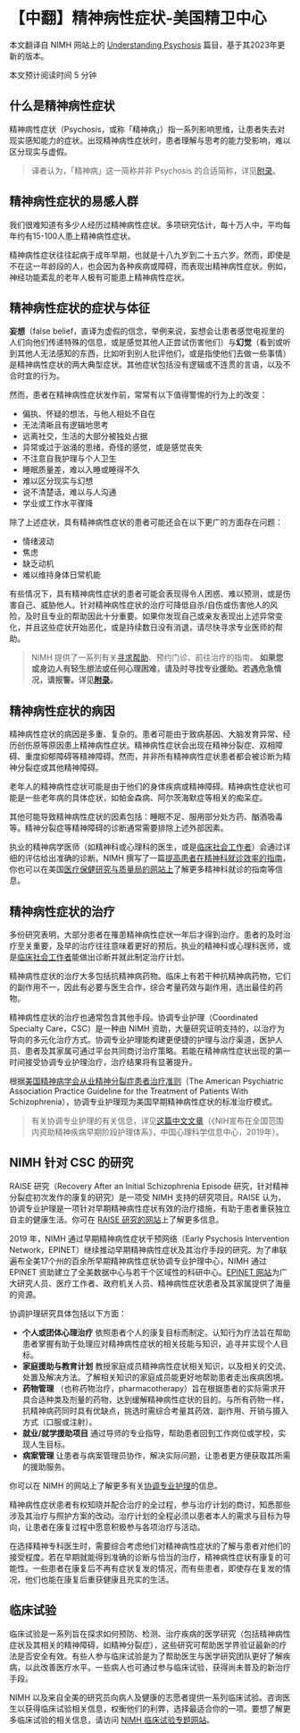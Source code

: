 # 【中翻】精神病性症状-美国精卫中心

本文翻译自 NIMH 网站上的 [Understanding Psychosis](https://www.nimh.nih.gov/health/publications/understanding-psychosis) 篇目，基于其2023年更新的版本。

本文预计阅读时间 5 分钟

## 什么是精神病性症状

精神病性症状（Psychosis，或称「精神病」）指一系列影响思维，让患者失去对现实感知能力的症状。出现精神病性症状时，患者理解与思考的能力受影响，难以区分现实与虚假。

> 译者认为，「精神病」这一简称并非 Psychosis 的合适简称，详见[附录](../appendix.md#精神病性症状-回到原文)。

## 精神病性症状的易感人群

我们很难知道有多少人经历过精神病性症状。多项研究估计，每十万人中，平均每年约有15-100人患上精神病性症状。

精神病性症状往往起病于成年早期，也就是十八九岁到二十五六岁。然而，即使是不在这一年龄段的人，也会因为各种疾病或障碍，而表现出精神病性症状。例如，神经功能紊乱的老年人极有可能患上精神病性症状。

## 精神病性症状的症状与体征

**妄想**（false belief，直译为虚假的信念，举例来说，妄想会让患者感觉电视里的人们向他们传递特殊的信息，或是感觉其他人正尝试伤害他们）与**幻觉**（看到或听到其他人无法感知的东西，比如听到别人批评他们，或是指使他们去做一些事情）是精神病性症状的两大典型症状。其他症状包括没有逻辑或不连贯的言语，以及不合时宜的行为。

然而，患者在精神病性症状发作前，常常有以下值得警惕的行为上的改变：

- 偏执、怀疑的想法，与他人相处不自在
- 无法清晰且有逻辑地思考
- 远离社交，生活的大部分被独处占据
- 异常或过于汹涌的思绪，奇怪的感觉，或是感觉丧失
- 不注意自我护理与个人卫生
- 睡眠质量差，难以入睡或睡得不久
- 难以区分现实与幻想
- 说不清楚话，难以与人沟通
- 学业或工作水平骤降

除了上述症状，具有精神病性症状的患者可能还会在以下更广的方面存在问题：

- 情绪波动
- 焦虑
- 缺乏动机
- 难以维持身体日常机能

有些情况下，具有精神病性症状的患者可能会表现得令人困惑、难以预测，或是伤害自己、威胁他人。针对精神病性症状的治疗可降低自杀/自伤或伤害他人的风险，及时且专业的帮助因此十分重要。如果你发现自己或亲友表现出上述异常变化，并且这些症状开始恶化，或是持续数日没有消退，请尽快寻求专业医师的帮助。

> NIMH 提供了一系列有关[寻求帮助](https://www.nimh.nih.gov/health/find-help)、预约门诊、前往治疗的指南。
> **如果您或身边人有轻生想法或任何心理困难，请及时寻找专业援助。若遇危急情况，请报警。详见[附录](../appendix.md#危机干预与报警)。**

## 精神病性症状的病因

精神病性症状的病因是多重、复杂的。患者可能由于致病基因、大脑发育异常、经历创伤原等原因患上精神病性症状。精神病性症状会出现在精神分裂症、双相障碍、重度抑郁障碍等精神障碍。然而，并非所有精神病性症状患者都会被诊断为精神分裂症或其他精神障碍。

老年人的精神病性症状可能是由于他们的身体疾病或精神障碍。精神病性症状也可能是一些老年病的具体症状，如帕金森病、阿尔茨海默症等相关的痴呆症。

其他可能导致精神病性症状的因素包括：睡眠不足、服用部分处方药、酗酒吸毒等。精神分裂症等精神障碍的诊断通常需要排除上述外部因素。

执业的精神病学医师（如精神科或心理科的医生，或是[临床社会工作者](../appendix.md#临床社会工作者)）会通过详细的评估给出准确的诊断。NIMH 撰写了一篇[提高患者在精神科就诊效率的指南](https://www.nimh.nih.gov/health/publications/tips-for-talking-with-your-health-care-provider)，你也可以在美国[医疗保健研究与质量局的网站上](http://www.ahrq.gov/questions)了解更多精神科就诊的指南等信息。

## 精神病性症状的治疗

多份研究表明，大部分患者在罹患精神病性症状一年后才得到治疗。患者的及时治疗至关重要，及早的治疗往往意味着更好的预后。执业的精神科或心理科医师，或是[临床社会工作者](../appendix.md#临床社会工作者)能做出诊断并就此制定治疗计划。

精神病性症状的治疗大多包括抗精神病药物。临床上有若干种抗精神病药物，它们的副作用不一，因此有必要与医生合作，综合考量药效与副作用，选出最佳的药物。

精神病性症状的治疗也通常包含其他手段。协调专业护理（Coordinated Specialty Care，CSC）是一种由 NIMH 资助，大量研究证明支持的，以治疗为导向的多元化治疗方式。协调专业护理能构建更便捷的护理与治疗渠道，医护人员、患者及其家属可通过平台共同商讨治疗策略。若能在精神病性症状出现的第一时间接受协调专业护理治疗，治疗结果将有显著提升。

根据[美国精神病学会从业精神分裂症患者治疗准则](https://pubmed.ncbi.nlm.nih.gov/32867516/)（The American Psychiatric Association Practice Guideline for the Treatment of Patients With Schizophrenia），协调专业护理现为美国早期精神病性症状的标准治疗模式。

> 有关协调专业护理的有关信息，详见[这篇中文文章](https://lib.psych.ac.cn/library/notice/Detail/c688257a-4026-421d-a747-7bb10774bc7e)（《NIH宣布在全国范围内资助精神疾病早期阶段护理体系》，中国心理科学信息中心，2019年）。

## NIMH 针对 CSC 的研究

RAISE 研究（Recovery After an Initial Schizophrenia Episode 研究，针对精神分裂症初次发作的康复的研究）是一项受 NIMH 支持的研究项目。RAISE 认为，协调专业护理是一项针对早期精神病性症状有效的治疗措施，有助于患者重获独立自主的健康生活。你可在 [RAISE 研究的网站](https://www.nimh.nih.gov/research/research-funded-by-nimh/research-initiatives/recovery-after-an-initial-schizophrenia-episode-raise)上了解更多信息。

2019 年，NIMH 通过早期精神病性症状干预网络（Early Psychosis Intervention Network，EPINET）继续推动早期精神病性症状及其治疗手段的研究。为了串联遍布全美17个州的百余所早期精神病性症状协调专业护理中心，NIMH 通过 EPINET 资助建立了全美数据中心与若干个区域性的科研中心。[EPINET 网站](https://nationalepinet.org/)为广大研究人员、医疗工作者、政府机关人员、精神病性症状患者及其家属提供了海量的资源。

协调护理研究具体包括以下方面：

- **个人或团体心理治疗** 依照患者个人的康复目标而制定。认知行为疗法旨在帮助患者掌握有助于处理应对精神病性症状的相关技能与知识，追寻并实现个人目标。
- **家庭援助与教育计划** 教授家庭成员精神病性症状相关知识，以及相关的交流、处置及解决方法。了解相关知识的家庭成员能更好地帮助患者走出疾病困境。
- **药物管理** （也称药物治疗，pharmacotherapy）旨在根据患者的实际需求开具合适种类及剂量的药物，达到缓解精神病性症状的目的。与所有药物一样，抗精神病药同时具有优缺点，挑选时需综合考量其药效、副作用、开销与摄入方式（口服或注射）。
- **就业/就学援助项目** 通过导师的专业指导，帮助患者回到工作岗位或学校，实现人生目标。
- **病案管理** 让患者与病案管理员协作，解决实际问题，让患者更方便获取其所需的援助服务。

你可以在 NIMH 的网站上了解更多有关[协调专业护理](https://www.nimh.nih.gov/research/research-funded-by-nimh/research-initiatives/recovery-after-an-initial-schizophrenia-episode-raise)的信息。

精神病性症状患者有权知晓并配合治疗的全过程，参与治疗计划的商讨，知悉那些涉及其治疗与照护方案的改动。治疗计划的全程必须以患者本人的需求与目标为导向，让患者在康复过程中愿意积极参与各项治疗与活动。

在选择精神专科医生时，需要综合考虑他们对精神病性症状的了解与患者对他们的接受程度。若在早期就能得到准确的诊断与恰当的治疗，精神病性症状有康复的可能性。一些患者在康复后不再有症状复发的情况，而有些患者，即使存在复发的情况，他们也能在康复后重获健康且充实的生活。

## 临床试验

临床试验是一系列旨在探求如何预防、检测、治疗疾病的医学研究（包括精神病性症状及其相关的精神障碍，如精神分裂症），这些研究可帮助医学界验证最新的疗法是否安全有效。有些人参与临床试验是为了帮助医生与医学研究团队更好了解疾病，以此改善医疗水平。一些病人也可通过参与临床试验，获得尚未普及的新治疗手段。

NIMH 以及来自全美的研究员向病人及健康的志愿者提供一系列临床试验。咨询医生以获得临床试验相关信息，权衡他们的利弊，选择最适合你的一项。要想了解更多临床试验的相关信息，请访问 [NIMH 临床试验专题网站](https://www.nimh.nih.gov/health/trials)。
